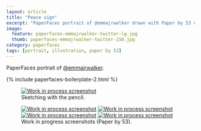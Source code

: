 ```yaml
---
layout: article
title: "Peace sign"
excerpt: "PaperFaces portrait of @emmajrwalker drawn with Paper by 53 on an iPad."
image: 
  feature: paperfaces-emmajrwalker-twitter-lg.jpg
  thumb: paperfaces-emmajrwalker-twitter-150.jpg
category: paperfaces
tags: [portrait, illustration, paper by 53]
---
```


PaperFaces portrait of <a href="http://twitter.com/emmajrwalker">@emmajrwalker</a>.

{% include paperfaces-boilerplate-2.html %}

<figure>
	<a href="{{ site.url }}/images/paperfaces-emmajrwalker-process-1-lg.jpg"><img src="{{ site.url }}/images/paperfaces-emmajrwalker-process-1-750.jpg" alt="Work in process screenshot"></a>
	<figcaption>Sketching with the pencil.</figcaption>
</figure>

<figure class="half">
	<a href="{{ site.url }}/images/paperfaces-emmajrwalker-process-2-lg.jpg"><img src="{{ site.url }}/images/paperfaces-emmajrwalker-process-2-600.jpg" alt="Work in process screenshot"></a>
	<a href="{{ site.url }}/images/paperfaces-emmajrwalker-process-3-lg.jpg"><img src="{{ site.url }}/images/paperfaces-emmajrwalker-process-3-600.jpg" alt="Work in process screenshot"></a>
	<a href="{{ site.url }}/images/paperfaces-emmajrwalker-process-4-lg.jpg"><img src="{{ site.url }}/images/paperfaces-emmajrwalker-process-4-600.jpg" alt="Work in process screenshot"></a>
	<a href="{{ site.url }}/images/paperfaces-emmajrwalker-process-5-lg.jpg"><img src="{{ site.url }}/images/paperfaces-emmajrwalker-process-5-600.jpg" alt="Work in process screenshot"></a>
	<figcaption>Work in progress screenshots (Paper by 53).</figcaption>
</figure>